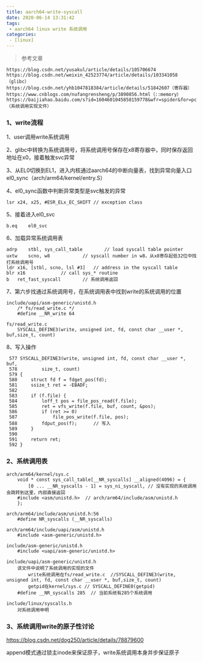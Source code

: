 ```yaml
---
title: aarch64-write-syscall
date: 2020-06-14 13:31:42
tags:
 - aarch64 linux write 系统调用
categories:
 - [linux]
---
```



> 参考文章
```
https://blog.csdn.net/yusakul/article/details/105706674
https://blog.csdn.net/weixin_42523774/article/details/103341058（glibc）
https://blog.csdn.net/yhb1047818384/article/details/51842607（寄存器）
https://www.cnblogs.com/nufangrensheng/p/3890856.html（::memory）
https://baijiahao.baidu.com/s?id=1604601045858159778&wfr=spider&for=pc（系统调用实现文件）
```

### 1、write流程

1、user调用write系统调用

2、glibc中转换为系统调用号，将系统调用号保存在x8寄存器中，同时保存返回地址在x0，接着触发svc异常

3、从EL0切换到EL1，进入内核通过aarch64的中断向量表，找到异常向量入口el0_sync（arch/arm64/kernel/entry.S）

4、el0_sync函数中判断异常类型是svc触发的异常

```
lsr x24, x25, #ESR_ELx_EC_SHIFT // exception class
```

5、接着进入el0_svc

```
b.eq    el0_svc
```

6、加载异常系统调用表

```
adrp    stbl, sys_call_table        // load syscall table pointer
uxtw    scno, w8            // syscall number in w8，从x8寄存起低32位中找打系统调用号
ldr x16, [stbl, scno, lsl #3]   // address in the syscall table
blr x16             // call sys_* routine
b   ret_fast_syscall		// 系统调用返回
```

7、第六步找通过系统调用号，在系统调用表中找到write的系统调用的位置

```
include/uapi/asm-generic/unistd.h	
    /* fs/read_write.c */
    #define __NR_write 64

fs/read_write.c
	SYSCALL_DEFINE3(write, unsigned int, fd, const char __user *, buf,size_t, count)
```

8、写入操作

```
 577 SYSCALL_DEFINE3(write, unsigned int, fd, const char __user *, buf,
 578         size_t, count)
 579 {
 580     struct fd f = fdget_pos(fd);
 581     ssize_t ret = -EBADF;
 582 
 583     if (f.file) {
 584         loff_t pos = file_pos_read(f.file);
 585         ret = vfs_write(f.file, buf, count, &pos);
 586         if (ret >= 0)
 587             file_pos_write(f.file, pos);
 588         fdput_pos(f);		// 写入
 589     }
 590 
 591     return ret;
 592 }
```



### 2、系统调用表

```
arch/arm64/kernel/sys.c
    void * const sys_call_table[__NR_syscalls] __aligned(4096) = {
    	[0 ... __NR_syscalls - 1] = sys_ni_syscall,	// 没有实现的系统调用会跳转到这里，内部直接返回
    #include <asm/unistd.h>	 // arch/arm64/include/asm/unistd.h
    };

arch/arm64/include/asm/unistd.h:56
	#define NR_syscalls (__NR_syscalls)
	
arch/arm64/include/uapi/asm/unistd.h
	#include <asm-generic/unistd.h>

include/asm-generic/unistd.h
	#include <uapi/asm-generic/unistd.h>
	
include/uapi/asm-generic/unistd.h	
	该文件中说明了系统调用的实现的文件
		write系统调用在fs/read_write.c  //SYSCALL_DEFINE3(write, unsigned int, fd, const char __user *, buf,size_t, count)
		getpid在kernel/sys.c // SYSCALL_DEFINE0(getpid)
	#define __NR_syscalls 285  // 当前系统有285个系统调用
	
include/linux/syscalls.h
	对系统调用申明
```

### 3、系统调用write的原子性讨论

https://blog.csdn.net/dog250/article/details/78879600

append模式通过锁主inode来保证原子，write系统调用本身并步保证原子